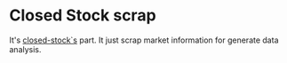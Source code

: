 Closed Stock scrap
==================

It's [closed-stock`s](https://github.com/riquellopes/closed-stock) part. It just scrap market information for generate data analysis.